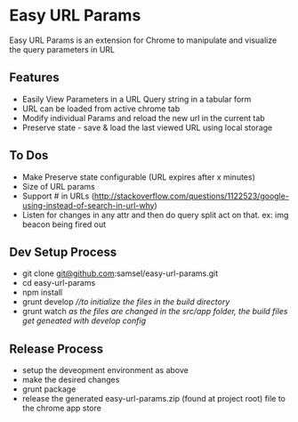 Easy URL Params
===============

Easy URL Params is an extension for Chrome to manipulate and visualize the query parameters in URL

Features
--------
* Easily View Parameters in a URL Query string in a tabular form
* URL can be loaded from active chrome tab
* Modify individual Params and reload the new url in the current tab
* Preserve state - save & load the last viewed URL using local storage

To Dos
------
* Make Preserve state configurable (URL expires after x minutes)
* Size of URL params
* Support # in URLs 
	(http://stackoverflow.com/questions/1122523/google-using-instead-of-search-in-url-why)
* Listen for changes in any attr and then do query split act on that.
	ex: img beacon being fired out


Dev Setup Process
------------------
* git clone git@github.com:samsel/easy-url-params.git
* cd easy-url-params
* npm install
* grunt develop _//to initialize the files in the build directory_
* grunt watch _as the files are changed in the src/app folder, the build files get geneated with develop config_

Release Process
----------------
* setup the deveopment environment as above
* make the desired changes
* grunt package
* release the generated easy-url-params.zip (found at project root) file to the chrome app store